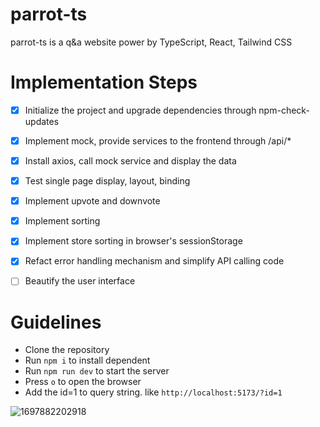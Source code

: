 # parrot-ts
parrot-ts is a q&amp;a website power by TypeScript, React, Tailwind CSS

# Implementation Steps
- [x] Initialize the project and upgrade dependencies through npm-check-updates
- [x] Implement mock, provide services to the frontend through /api/*
- [x] Install axios, call mock service and display the data
- [x] Test single page display, layout, binding
- [x] Implement upvote and downvote
- [x] Implement sorting
- [x] Implement store sorting in browser's sessionStorage
- [x] Refact error handling mechanism and simplify API calling code
- [ ] Beautify the user interface


# Guidelines
- Clone the repository
- Run `npm i` to install dependent
- Run `npm run dev` to start the server
- Press `o` to open the browser
- Add the id=1 to query string. like `http://localhost:5173/?id=1`

![1697882202918](https://github.com/yixiongwu/parrot-ts/assets/6177365/37ba417c-e686-496e-951c-2132df243f87)
